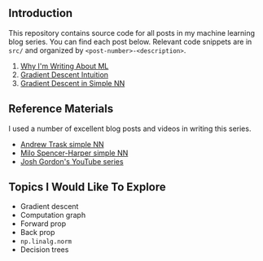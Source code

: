 ## Introduction

This repository contains source code for all posts in my machine learning blog series. You can find each post below. Relevant code snippets are in `src/` and organized by `<post-number>-<description>`.

1. [Why I'm Writing About ML](http://benbrostoff.github.io/2017/09/19/why-ml/)
2. [Gradient Descent Intuition](http://benbrostoff.github.io/2017/10/09/gradient-descent-intuition/)
3. [Gradient Descent in Simple NN](http://benbrostoff.github.io/2017/12/06/gradient-descent-in-simple-nn-draft.html)

## Reference Materials

I used a number of excellent blog posts and videos in writing this series.

- [Andrew Trask simple NN](http://iamtrask.github.io/2015/07/12/basic-python-network/)
- [Milo Spencer-Harper simple NN](https://medium.com/technology-invention-and-more/how-to-build-a-simple-neural-network-in-9-lines-of-python-code-cc8f23647ca1)
- [Josh Gordon's YouTube series](https://www.youtube.com/playlist?list=PLOU2XLYxmsIIuiBfYad6rFYQU_jL2ryal)


## Topics I Would Like To Explore

- Gradient descent
- Computation graph
- Forward prop
- Back prop
- `np.linalg.norm`
- Decision trees
